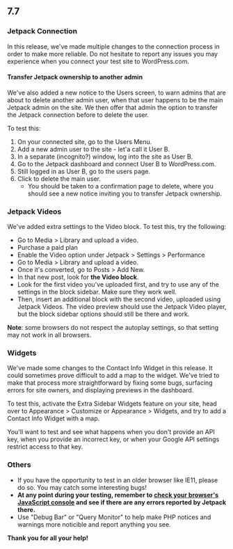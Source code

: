 ## 7.7

### Jetpack Connection

In this release, we've made multiple changes to the connection process in order to make more reliable. Do not hesitate to report any issues you may experience when you connect your test site to WordPress.com.

#### Transfer Jetpack ownership to another admin

We've also added a new notice to the Users screen, to warn admins that are about to delete another admin user, when that user happens to be the main Jetpack admin on the site. We then offer that admin the option to transfer the Jetpack connection before to delete the user.

To test this:

1. On your connected site, go to the Users Menu.
2. Add a new admin user to the site - let'a call it User B.
3. In a separate (incognito?) window, log into the site as User B.
4. Go to the Jetpack dashboard and connect User B to WordPress.com.
5. Still logged in as User B, go to the users page.
6. Click to delete the main user.
    - You should be taken to a confirmation page to delete, where you should see a new notice inviting you to transfer Jetpack ownership.

### Jetpack Videos

We've added extra settings to the Video block. To test this, try the following:

- Go to Media > Library and upload a video.
- Purchase a paid plan
- Enable the Video option under Jetpack > Settings > Performance
- Go to Media > Library and upload a video.
- Once it's converted, go to Posts > Add New.
- In that new post, look for **the Video block**.
- Look for the first video you've uploaded first, and try to use any of the settings in the block sidebar. Make sure they work well.
- Then, insert an additional block with the second video, uploaded using Jetpack Videos. The video preview should use the Jetpack Video player, but the block sidebar options should still be there and work.

**Note**: some browsers do not respect the autoplay settings, so that setting may not work in all browsers.

### Widgets

We've made some changes to the Contact Info Widget in this release. It could sometimes prove difficult to add a map to the widget. We've tried to make that process more straightforward by fixing some bugs, surfacing errors for site owners, and displaying previews in the dashboard. 

To test this, activate the Extra Sidebar Widgets feature on your site, head over to Appearance > Customize or Appearance > Widgets, and try to add a Contact Info Widget with a map.

You'll want to test and see what happens when you don't provide an API key, when you provide an incorrect key, or when your Google API settings restrict access to that key.

### Others

- If you have the opportunity to test in an older browser like IE11, please do so. You may catch some interesting bugs!
- **At any point during your testing, remember to [check your browser's JavaScript console](https://codex.wordpress.org/Using_Your_Browser_to_Diagnose_JavaScript_Errors#Step_3:_Diagnosis) and see if there are any errors reported by Jetpack there.**
- Use "Debug Bar" or "Query Monitor" to help make PHP notices and warnings more noticible and report anything you see.

**Thank you for all your help!**
